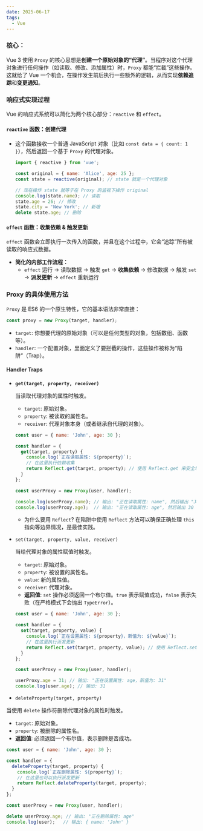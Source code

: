 ```yaml
---
date: 2025-06-17
tags:
  - Vue
---
```

### 核心：

Vue 3 使用 `Proxy` 的核心思想是**创建一个原始对象的“代理”**。当程序对这个代理对象进行任何操作（如读取、修改、添加属性）时，`Proxy` 都能“拦截”这些操作。这就给了 Vue 一个机会，在操作发生前后执行一些额外的逻辑，从而实现**依赖追踪**和**变更通知**。


### 响应式实现过程

Vue 的响应式系统可以简化为两个核心部分：`reactive` 和 `effect`。

#### **`reactive` 函数**：创建代理

- 这个函数接收一个普通 JavaScript 对象（比如 `const data = { count: 1 }`），然后返回一个基于 `Proxy` 的代理对象。

  ```js
  import { reactive } from 'vue';
  
  const original = { name: 'Alice', age: 25 };
  const state = reactive(original); // state 就是一个代理对象
  
  // 现在操作 state 就等于在 Proxy 的监视下操作 original
  console.log(state.name); // 读取
  state.age = 26; // 修改
  state.city = 'New York'; // 新增
  delete state.age; // 删除
  ```

#### **`effect` 函数**：收集依赖 & 触发更新

`effect` 函数会立即执行一次传入的函数，并且在这个过程中，它会“追踪”所有被读取的响应式数据。

- **简化的内部工作流程：**
  - `effect` 运行 -> 读取数据 -> 触发 `get` -> **收集依赖** -> 修改数据 -> 触发 `set` -> **派发更新** -> `effect` 重新运行



### Proxy 的具体使用方法

`Proxy` 是 ES6 的一个原生特性，它的基本语法非常直接：

```js
const proxy = new Proxy(target, handler);
```
- `target`: 你想要代理的原始对象（可以是任何类型的对象，包括数组、函数等）。
- `handler`: 一个配置对象，里面定义了要拦截的操作，这些操作被称为“陷阱”（Trap）。



#### **Handler Traps**

- **`get(target, property, receiver)`**

  当读取代理对象的属性时触发。

  - `target`: 原始对象。
  - `property`: 被读取的属性名。
  - `receiver`: 代理对象本身（或者继承自代理的对象）。

  ```js
  const user = { name: 'John', age: 30 };
  
  const handler = {
    get(target, property) {
      console.log(`正在读取属性: ${property}`);
      // 在这里执行依赖收集
      return Reflect.get(target, property); // 使用 Reflect.get 来安全地获取原始值
    }
  };
  
  const userProxy = new Proxy(user, handler);
  
  console.log(userProxy.name); // 输出: "正在读取属性: name", 然后输出 "John"
  console.log(userProxy.age);  // 输出: "正在读取属性: age", 然后输出 30
  ```

  - 为什么要用 `Reflect`?
    在陷阱中使用 `Reflect` 方法可以确保正确处理 `this` 指向等边界情况，是最佳实践。



- `set(target, property, value, receiver)`

  当给代理对象的属性赋值时触发。

  - `target`: 原始对象。
  - `property`: 被设置的属性名。
  - `value`: 新的属性值。
  - `receiver`: 代理对象。
  - **返回值**: `set` 操作必须返回一个布尔值。`true` 表示赋值成功，`false` 表示失败（在严格模式下会抛出 `TypeError`）。

  ```js
  const user = { name: 'John', age: 30 };
  
  const handler = {
    set(target, property, value) {
      console.log(`正在设置属性: ${property}，新值为: ${value}`);
      // 在这里执行派发更新
      return Reflect.set(target, property, value); // 使用 Reflect.set 来安全地设置值
    }
  };
  
  const userProxy = new Proxy(user, handler);
  
  userProxy.age = 31; // 输出: "正在设置属性: age，新值为: 31"
  console.log(user.age); // 输出: 31
  ```

  

-  `deleteProperty(target, property)`

  当使用 `delete` 操作符删除代理对象的属性时触发。

  - `target`: 原始对象。
  - `property`: 被删除的属性名。
  - **返回值**: 必须返回一个布尔值，表示删除是否成功。

  ```js
  const user = { name: 'John', age: 30 };
  
  const handler = {
    deleteProperty(target, property) {
      console.log(`正在删除属性: ${property}`);
      // 在这里也可以执行派发更新
      return Reflect.deleteProperty(target, property);
    }
  };
  
  const userProxy = new Proxy(user, handler);
  
  delete userProxy.age; // 输出: "正在删除属性: age"
  console.log(user);   // 输出: { name: 'John' }
  ```

  